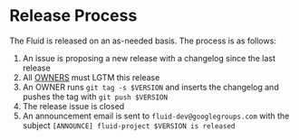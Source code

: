 # Release Process

The Fluid is released on an as-needed basis. The process is as follows:

1. An issue is proposing a new release with a changelog since the last release
1. All [OWNERS](OWNERS) must LGTM this release
1. An OWNER runs `git tag -s $VERSION` and inserts the changelog and pushes the tag with `git push $VERSION`
1. The release issue is closed
1. An announcement email is sent to `fluid-dev@googlegroups.com` with the subject `[ANNOUNCE] fluid-project $VERSION is released`
